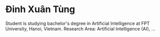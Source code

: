 # Đinh Xuân Tùng

Student is studying bachelor's degree in Artificial Intelligence at FPT University, Hanoi, Vietnam.
Research Area: Artificial Intelligence (AI), ...
